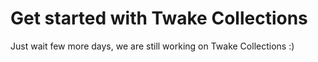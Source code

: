 # Get started with Twake Collections

Just wait few more days, we are still working on Twake Collections :)

